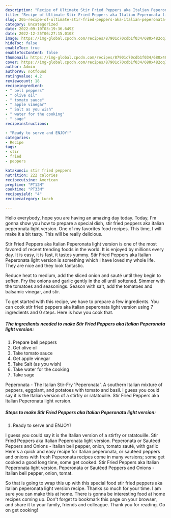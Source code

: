 ```yaml
---
description: "Recipe of Ultimate Stir Fried Peppers aka Italian Peperonata light version"
title: "Recipe of Ultimate Stir Fried Peppers aka Italian Peperonata light version"
slug: 205-recipe-of-ultimate-stir-fried-peppers-aka-italian-peperonata-light-version
category: Uncategorized
date: 2022-09-10T03:19:36.649Z
date: 2022-12-25T06:27:15.010Z
image: https://img-global.cpcdn.com/recipes/87901c70cdb1f034/680x482cq70/stir-fried-peppers-aka-italian-peperonata-light-version-recipe-main-photo.jpg
hideToc: false
enableToc: true
enableTocContent: false
thumbnail: https://img-global.cpcdn.com/recipes/87901c70cdb1f034/680x482cq70/stir-fried-peppers-aka-italian-peperonata-light-version-recipe-main-photo.jpg
cover: https://img-global.cpcdn.com/recipes/87901c70cdb1f034/680x482cq70/stir-fried-peppers-aka-italian-peperonata-light-version-recipe-main-photo.jpg
author: Admin
authorAv: notfound
ratingvalue: 4.2
reviewcount: 18
recipeingredient:
- " bell peppers"
- " olive oil"
- " tomato sauce"
- " apple vinegar"
- " Salt as you wish"
- " water for the cooking"
- " sage"
recipeinstructions:

- "Ready to serve and ENJOY!"
categories:
- Recipe
tags:
- stir
- fried
- peppers

katakunci: stir fried peppers 
nutrition: 222 calories
recipecuisine: American
preptime: "PT12M"
cooktime: "PT33M"
recipeyield: "4"
recipecategory: Lunch

---
```



Hello everybody, hope you are having an amazing day today. Today, I'm gonna show you how to prepare a special dish, stir fried peppers aka italian peperonata light version. One of my favorites food recipes. This time, I will make it a bit tasty. This will be really delicious.

Stir Fried Peppers aka Italian Peperonata light version is one of the most favored of recent trending foods in the world. It is enjoyed by millions every day. It is easy, it is fast, it tastes yummy. Stir Fried Peppers aka Italian Peperonata light version is something which I have loved my whole life. They are nice and they look fantastic.

Reduce heat to medium, add the sliced onion and sauté until they begin to soften. Fry the onions and garlic gently in the oil until softened. Simmer with the tomatoes and seasonings. Season with salt, add the tomatoes and balsamic vinegar, and stir.


To get started with this recipe, we have to prepare a few ingredients. You can cook stir fried peppers aka italian peperonata light version using 7 ingredients and 0 steps. Here is how you cook that.

<!--inarticleads1-->

##### The ingredients needed to make Stir Fried Peppers aka Italian Peperonata light version:

1. Prepare  bell peppers
1. Get  olive oil
1. Take  tomato sauce
1. Get  apple vinegar
1. Take  Salt (as you wish)
1. Take  water for the cooking
1. Take  sage


Peperonata - The Italian Stir-Fry &#39;Peperonata&#39;. A southern Italian mixture of peppers, eggplant, and potatoes with tomato and basil. I guess you could say it is the Italian version of a stirfry or ratatouille. Stir Fried Peppers aka Italian Peperonata light version. 

<!--inarticleads2-->

##### Steps to make Stir Fried Peppers aka Italian Peperonata light version:


1. Ready to serve and ENJOY!

I guess you could say it is the Italian version of a stirfry or ratatouille. Stir Fried Peppers aka Italian Peperonata light version. Peperonata or Sautéed Peppers and Onions - Italian bell pepper, onion, tomato sauté, with garlic Here&#39;s a quick and easy recipe for Italian peperonata, or sautéed peppers and onions with fresh Peperonata recipes come in many versions; some get cooked a good long time, some get cooked. Stir Fried Peppers aka Italian Peperonata light version. Peperonata or Sautéed Peppers and Onions - Italian bell pepper, onion, tomat. 

So that is going to wrap this up with this special food stir fried peppers aka italian peperonata light version recipe. Thanks so much for your time. I am sure you can make this at home. There is gonna be interesting food at home recipes coming up. Don't forget to bookmark this page on your browser, and share it to your family, friends and colleague. Thank you for reading. Go on get cooking!
